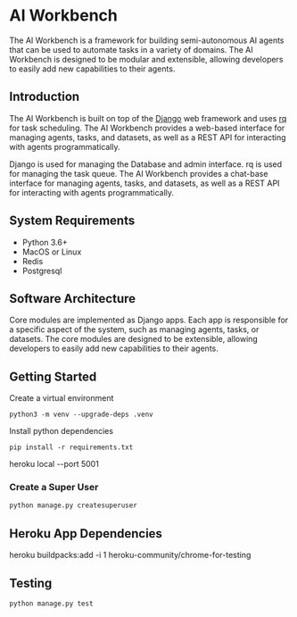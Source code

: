 # AI Workbench

The AI Workbench is a framework for building semi-autonomous AI agents that can be used to automate tasks in a variety of domains. The AI Workbench is designed to be modular and extensible, allowing developers to easily add new capabilities to their agents.

## Introduction

The AI Workbench is built on top of the [Django](https://www.djangoproject.com/) web framework and uses [rq](https://python-rq.org/) for task scheduling. The AI Workbench provides a web-based interface for managing agents, tasks, and datasets, as well as a REST API for interacting with agents programmatically.

Django is used for managing the Database and admin interface. rq is used for managing the task queue. The AI Workbench provides a chat-base interface for managing agents, tasks, and datasets, as well as a REST API for interacting with agents programmatically.

## System Requirements

- Python 3.6+
- MacOS or Linux
- Redis
- Postgresql

## Software Architecture

Core modules are implemented as Django apps. Each app is responsible for a specific aspect of the system, such as managing agents, tasks, or datasets. The core modules are designed to be extensible, allowing developers to easily add new capabilities to their agents.

## Getting Started

Create a virtual environment

```Shell
python3 -m venv --upgrade-deps .venv
```

Install python dependencies

```Shell
pip install -r requirements.txt
```

heroku local --port 5001

### Create a Super User

```bash
python manage.py createsuperuser
```

## Heroku App Dependencies

heroku buildpacks:add -i 1 heroku-community/chrome-for-testing

## Testing

```
python manage.py test
```
